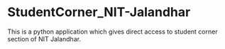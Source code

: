 # StudentCorner_NIT-Jalandhar
This is a python application which gives direct access to student corner section of NIT Jalandhar.
